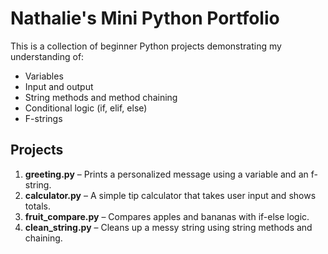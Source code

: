 # Nathalie's Mini Python Portfolio

This is a collection of beginner Python projects demonstrating my understanding of:

- Variables
- Input and output
- String methods and method chaining
- Conditional logic (if, elif, else)
- F-strings

## Projects

1. **greeting.py** – Prints a personalized message using a variable and an f-string.
2. **calculator.py** – A simple tip calculator that takes user input and shows totals.
3. **fruit_compare.py** – Compares apples and bananas with if-else logic.
4. **clean_string.py** – Cleans up a messy string using string methods and chaining.
